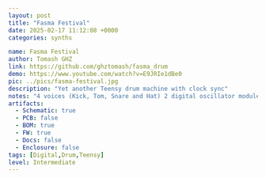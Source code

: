 ```yaml
---
layout: post
title: "Fasma Festival"
date: 2025-02-17 11:12:08 +0000
categories: synths

name: Fasma Festival
author: Tomash GHZ
link: https://github.com/ghztomash/fasma_drum
demo: https://www.youtube.com/watch?v=E9JRIe1dBe0
pic: ../pics/fasma-festival.jpg
description: "Yet another Teensy drum machine with clock sync"
notes: "4 voices (Kick, Tom, Snare and Hat) 2 digital oscillator modules with 16 step tap patterns."
artifacts:
  - Schematic: true
  - PCB: false
  - BOM: true
  - FW: true
  - Docs: false
  - Enclosure: false
tags: [Digital,Drum,Teensy]
level: Intermediate
---
```


